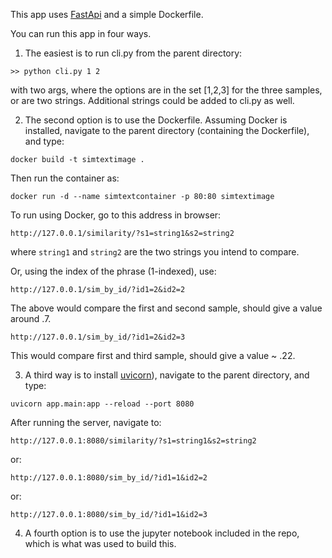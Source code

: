 
This app uses [FastApi](https://fastapi.tiangolo.com/) and a simple Dockerfile.

You can run this app in four ways. 


1. The easiest is to run cli.py from the parent directory:

`>> python cli.py 1 2`

with two args, where the options are in the set [1,2,3] for the three samples, or are two strings. Additional strings could be added to cli.py as well.



2. The second option is to use the Dockerfile. Assuming Docker is installed, navigate to the parent directory (containing the Dockerfile), and type:

`docker build -t simtextimage .`

Then run the container as:

`docker run -d --name simtextcontainer -p 80:80 simtextimage`

To run using Docker, go to this address in browser:

`http://127.0.0.1/similarity/?s1=string1&s2=string2`

where `string1` and `string2` are the two strings you intend to compare.

Or, using the index of the phrase (1-indexed), use:

`http://127.0.0.1/sim_by_id/?id1=2&id2=2`

The above would compare the first and second sample, should give a value around .7.

`http://127.0.0.1/sim_by_id/?id1=2&id2=3`

This would compare first and third sample, should give a value ~ .22.



3. A third way is to install [uvicorn](https://pypi.org/project/uvicorn/)), navigate to the parent directory, and type:

`uvicorn app.main:app --reload --port 8080`

After running the server, navigate to:

`http://127.0.0.1:8080/similarity/?s1=string1&s2=string2`

or:

`http://127.0.0.1:8080/sim_by_id/?id1=1&id2=2`

or:

`http://127.0.0.1:8080/sim_by_id/?id1=1&id2=3`




4. A fourth option is to use the jupyter notebook included in the repo, which is what was used to build this.